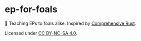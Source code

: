 # ep-for-foals
🍼 Teaching EPs to foals alike. Inspired by [Comprehensive Rust](https://google.github.io/comprehensive-rust).

Licensed under [CC BY-NC-SA 4.0](./LICENSE).
